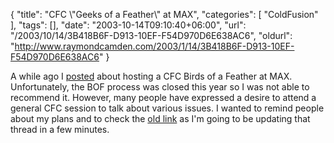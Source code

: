 {
	"title": "CFC \\\"Geeks of a Feather\\\" at MAX",
	"categories": [
		"ColdFusion"
	],
	"tags": [],
	"date": "2003-10-14T09:10:40+06:00",
	"url": "/2003/10/14/3B418B6F-D913-10EF-F54D970D6E638AC6",
	"oldurl": "http://www.raymondcamden.com/2003/1/14/3B418B6F-D913-10EF-F54D970D6E638AC6"
}

A while ago I <a href="http://www.camdenfamily.com/morpheus/blog/index.cfm?mode=entry&entry=395FDE79-0732-EF30-DC09F951F4E80705">posted</a> about hosting a CFC Birds of a Feather at MAX. Unfortunately, the BOF process was closed this year so I was not able to recommend it. However, many people have expressed a desire to attend a general CFC session to talk about various issues. I wanted to remind people about my plans and to check the <a href="http://www.camdenfamily.com/morpheus/blog/index.cfm?mode=entry&entry=395FDE79-0732-EF30-DC09F951F4E80705">old link</a> as I'm going to be updating that thread in a few minutes.